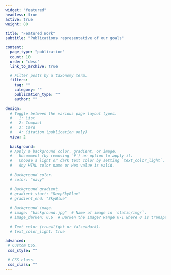 ```yaml
---
widget: "featured"
headless: true
active: true
weight: 80

title: "Featured Work"
subtitle: "Publications representative of our goals"

content:
  page_type: "publication"
  count: 10
  order: "desc"
  link_to_archive: true

  # Filter posts by a taxonomy term.
  filters:
    tag: ""
    category: ""
    publication_type: ""
    author: ""
  
design:
  # Toggle between the various page layout types.
  #   1: List
  #   2: Compact
  #   3: Card
  #   4: Citation (publication only)
  view: 2
  
  background:
  # Apply a background color, gradient, or image.
  #   Uncomment (by removing `#`) an option to apply it.
  #   Choose a light or dark text color by setting `text_color_light`.
  #   Any HTML color name or Hex value is valid.
  
  # Background color.
  # color: "navy"
  
  # Background gradient.
  # gradient_start: "DeepSkyBlue"
  # gradient_end: "SkyBlue"
  
  # Background image.
  # image: "background.jpg"  # Name of image in `static/img/`.
  # image_darken: 0.6  # Darken the image? Range 0-1 where 0 is transparent and 1 is opaque.

  # Text color (true=light or false=dark).
  # text_color_light: true  
  
advanced:
 # Custom CSS. 
 css_style: ""
 
 # CSS class.
 css_class: ""
---
```

